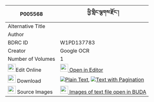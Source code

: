 |P005568|ཕྱི་གླིང་ལྕགས་རྫོང་། 
| --- | --- 
|Alternative Title |
|Author | 
|BDRC ID | W1PD137783
|Creator | Google OCR
|Number of Volumes| 1
|<img width="25" src="https://img.icons8.com/color/25/000000/edit-property.png">Edit Online| [<img width="25" src="https://avatars.githubusercontent.com/u/45091458?s=200&v=4"> Open in Editor](http://editor.openpecha.org/P005568)
|<img width="25" src="https://img.icons8.com/fluent/48/000000/download-2.png"/>  Download | [![](https://img.icons8.com/color/20/000000/txt.png)Plain Text](https://github.com/Openpecha/P005568/releases/download/v1/chiling_chak_dzong_plain_P005568.zip), [![](https://img.icons8.com/color/20/000000/txt.png)Text with Pagination](https://github.com/Openpecha/P005568/releases/download/v1/chiling_chak_dzong_pages_P005568.zip)
|<img width="25" src="https://img.icons8.com/plasticine/100/000000/pictures-folder.png"/>  Source Images | [<img width="25" src="https://library.bdrc.io/icons/BUDA-small.svg"> Images of text file open in BUDA](https://library.bdrc.io/show/bdr:W1PD137783)
